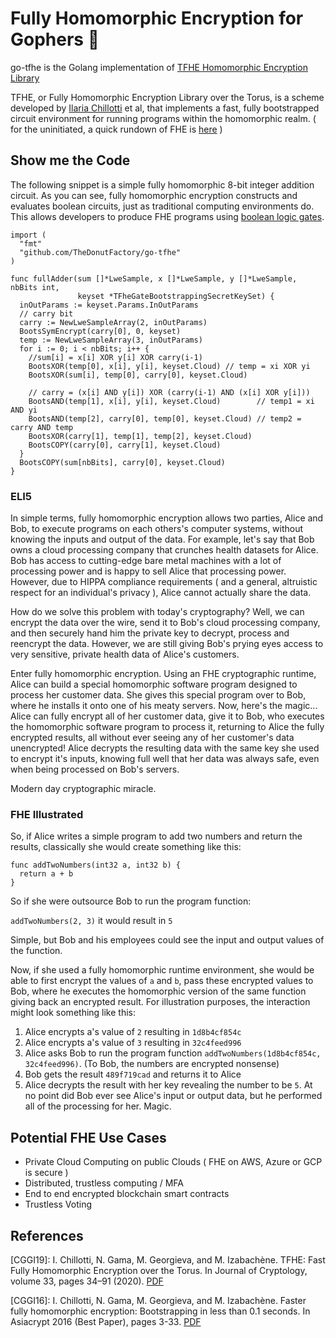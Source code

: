 # Fully Homomorphic Encryption for Gophers 🍩
go-tfhe is the Golang implementation of [TFHE Homomorphic Encryption Library](https://tfhe.github.io/tfhe/)

TFHE, or Fully Homomorphic Encryption Library over the Torus, is a scheme developed by [Ilaria Chillotti](https://github.com/ilachill) et al, that implements a fast, fully bootstrapped circuit environment for running programs within the homomorphic realm. ( for the uninitiated, a quick rundown of FHE is [here](#eli5) )

## Show me the Code

The following snippet is a simple fully homomorphic 8-bit integer addition circuit. As you can see, fully homomorphic encryption constructs and evaluates boolean circuits, just as traditional computing environments do. This allows developers to produce FHE programs using [boolean logic gates](https://en.wikipedia.org/wiki/Logic_gate).

```golang
import (
  "fmt"
  "github.com/TheDonutFactory/go-tfhe"
)

func fullAdder(sum []*LweSample, x []*LweSample, y []*LweSample, nbBits int, 
               keyset *TFheGateBootstrappingSecretKeySet) {
  inOutParams := keyset.Params.InOutParams
  // carry bit
  carry := NewLweSampleArray(2, inOutParams)
  BootsSymEncrypt(carry[0], 0, keyset)
  temp := NewLweSampleArray(3, inOutParams)
  for i := 0; i < nbBits; i++ {
    //sum[i] = x[i] XOR y[i] XOR carry(i-1)
    BootsXOR(temp[0], x[i], y[i], keyset.Cloud) // temp = xi XOR yi
    BootsXOR(sum[i], temp[0], carry[0], keyset.Cloud)
    
    // carry = (x[i] AND y[i]) XOR (carry(i-1) AND (x[i] XOR y[i]))
    BootsAND(temp[1], x[i], y[i], keyset.Cloud)        // temp1 = xi AND yi
    BootsAND(temp[2], carry[0], temp[0], keyset.Cloud) // temp2 = carry AND temp
    BootsXOR(carry[1], temp[1], temp[2], keyset.Cloud)
    BootsCOPY(carry[0], carry[1], keyset.Cloud)
  }
  BootsCOPY(sum[nbBits], carry[0], keyset.Cloud)
}
```

### ELI5

In simple terms, fully homomorphic encryption allows two parties, Alice and Bob, to execute programs on each others's computer systems, without knowing the inputs and output of the data. For example, let's say that Bob owns a cloud processing company that crunches health datasets for Alice. Bob has access to cutting-edge bare metal machines with a lot of processing power and is happy to sell Alice that processing power. However, due to HIPPA compliance requirements ( and a general, altruistic respect for an individual's privacy ), Alice cannot actually share the data.

How do we solve this problem with today's cryptography? Well, we can encrypt the data over the wire, send it to Bob's cloud processing company, and then securely hand him the private key to decrypt, process and reencrypt the data. However, we are still giving Bob's prying eyes access to very sensitive, private health data of Alice's customers.

Enter fully homomorphic encryption. Using an FHE cryptographic runtime, Alice can build a special homomorphic software program designed to process her customer data. She gives this special program over to Bob, where he installs it onto one of his meaty servers. Now, here's the magic... Alice can fully encrypt all of her customer data, give it to Bob, who executes the homomorphic software program to process it, returning to Alice the fully encrypted results, all without ever seeing any of her customer's data unencrypted! Alice decrypts the resulting data with the same key she used to encrypt it's inputs, knowing full well that her data was always safe, even when being processed on Bob's servers.

Modern day cryptographic miracle.

### FHE Illustrated

So, if Alice writes a simple program to add two numbers and return the results, classically she would create something like this:

```golang
func addTwoNumbers(int32 a, int32 b) {
  return a + b
}
```

So if she were outsource Bob to run the program function:

`addTwoNumbers(2, 3)` it would result in `5`

Simple, but Bob and his employees could see the input and output values of the function.

Now, if she used a fully homomorphic runtime environment, she would be able to first encrypt the values of `a` and `b`, pass these encrypted values to Bob, where he executes the homomorphic version of the same function giving back an encrypted result. For illustration purposes, the interaction might look something like this:

1. Alice encrypts a's value of `2` resulting in `1d8b4cf854c`
2. Alice encrypts a's value of `3` resulting in `32c4feed996`
3. Alice asks Bob to run the program function `addTwoNumbers(1d8b4cf854c, 32c4feed996)`. (To Bob, the numbers are encrypted nonsense)
4. Bob gets the result `489f719cad` and returns it to Alice
5. Alice decrypts the result with her key revealing the number to be `5`. At no point did Bob ever see Alice's input or output data, but he performed all of the processing for her. Magic.

## Potential FHE Use Cases

* Private Cloud Computing on public Clouds ( FHE on AWS, Azure or GCP is secure )
* Distributed, trustless computing / MFA
* End to end encrypted blockchain smart contracts
* Trustless Voting

## References

[CGGI19]: I. Chillotti, N. Gama, M. Georgieva, and M. Izabachène. TFHE: Fast Fully Homomorphic Encryption over the Torus. In Journal of Cryptology, volume 33, pages 34–91 (2020). [PDF](https://eprint.iacr.org/2018/421.pdf)

[CGGI16]: I. Chillotti, N. Gama, M. Georgieva, and M. Izabachène. Faster fully homomorphic encryption: Bootstrapping in less than 0.1 seconds. In Asiacrypt 2016 (Best Paper), pages 3-33. [PDF](https://eprint.iacr.org/2016/870.pdf)


